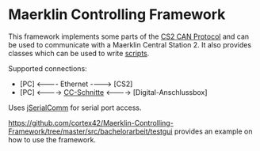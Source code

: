 # Maerklin Controlling Framework

This framework implements some parts of the [CS2 CAN Protocol](https://www.maerklin.de/fileadmin/media/service/software-updates/cs2CAN-Protokoll-2_0.pdf) and can be used to communicate with a Maerklin Central Station 2. It also provides classes which can be used to write [scripts](https://github.com/cortex42/Maerklin-Controlling-Framework/blob/master/src/bachelorarbeit/testscript/TestScript.java).

Supported connections:
- [PC] <---- Ethernet ----> [CS2]
- [PC] <----> [CC-Schnitte](http://can-digital-bahn.com/modul.php?system=sys5&modul=54) <----> [Digital-Anschlussbox]

Uses [jSerialComm](http://fazecast.github.io/jSerialComm/) for serial port access.

https://github.com/cortex42/Maerklin-Controlling-Framework/tree/master/src/bachelorarbeit/testgui provides an example on how to use the framework.
